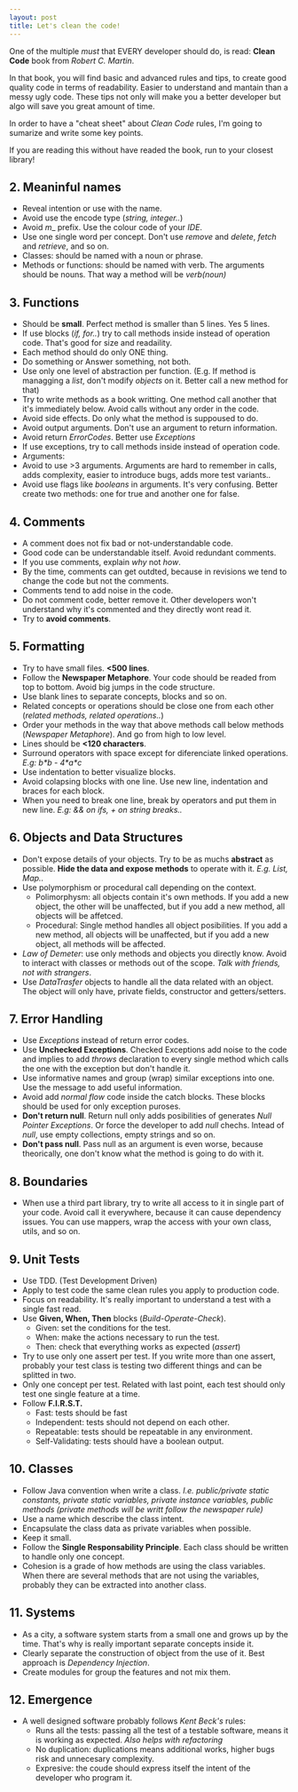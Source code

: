 ```yaml
---
layout: post
title: Let's clean the code!
---
```


One of the multiple _must_ that EVERY developer should do, is read: __Clean Code__ book from _Robert C. Martin_.

In that book, you will find basic and advanced rules and tips, to create good quality code in terms of readability. Easier to understand and mantain than a messy ugly code. These tips not only will make you a better developer but algo will save you great amount of time.

In order to have a "cheat sheet" about _Clean Code_ rules, I'm going to sumarize and write some key points. 

If you are reading this without have readed the book, run to your closest library!

## 2. Meaninful names
- Reveal intention or use with the name.
- Avoid use the encode type (_string, integer.._)
- Avoid _m_\_ prefix. Use the colour code of your _IDE_.
- Use one single word per concept. Don't use _remove_ and _delete_, _fetch_ and _retrieve_, and so on.
- Classes: should be named with a noun or phrase.
- Methods or functions: should be named with verb. The arguments should be nouns. That way a method will be _verb(noun)_

## 3. Functions
- Should be __small__. Perfect method is smaller than 5 lines. Yes 5 lines.
- If use blocks (_if, for.._) try to call methods inside instead of operation code. That's good for size and readaility.
- Each method should do only ONE thing.
- Do something or Answer something, not both.
- Use only one level of abstraction per function. (E.g. If  method is managging a _list_, don't modify _objects_ on it. Better call a new method for that)
- Try to write methods as a book writting. One method call another that it's immediately below. Avoid calls without any order in the code.
- Avoid side effects. Do only what the method is suppoused to do.
- Avoid output arguments. Don't use an argument to return information.
- Avoid return _ErrorCodes_. Better use _Exceptions_
- If use exceptions, try to call methods inside instead of operation code.
- Arguments:
- Avoid to use >3 arguments. Arguments are hard to remember in calls, adds complexity, easier to introduce bugs, adds more test variants..
- Avoid use flags like _booleans_ in arguments. It's very confusing. Better create two methods: one for true and another one for false.

## 4. Comments
- A comment does not fix bad or not-understandable code.
- Good code can be understandable itself. Avoid redundant comments.
- If you use comments, explain _why_ not _how_.
- By the time, comments can get outdted, because in revisions we tend to change the code but not the comments.
- Comments tend to add noise in the code.
- Do not comment code, better remove it. Other developers won't understand why it's commented and they directly wont read it.
- Try to __avoid comments__.

## 5. Formatting
- Try to have small files. __<500 lines__.
- Follow the __Newspaper Metaphore__. Your code should be readed from top to bottom. Avoid big jumps in the code structure.
- Use blank lines to separate concepts, blocks and so on.
- Related concepts or operations should be close one from each other (_related methods, related operations.._)
- Order your methods in the way that above methods call below methods (_Newspaper Metaphore_). And go from high to low level.
- Lines should be __<120 characters__.
- Surround operators with space except for diferenciate linked operations. _E.g: b\*b - 4\*a\*c_
- Use indentation to better visualize blocks.
- Avoid colapsing blocks with one line. Use new line, indentation and braces for each block.
- When you need to break one line, break by operators and put them in new line. _E.g: && on ifs, + on string breaks.._

## 6. Objects and Data Structures
- Don't expose details of your objects. Try to be as muchs __abstract__ as possible. __Hide the data and expose methods__ to operate with it. _E.g. List, Map.._
- Use polymorphism or procedural call depending on the context. 
    - Polimorphysm: all objects contain it's own methods. If you add a new object, the other will be unaffected, but if you add a new method, all objects will be affetced.
    - Procedural: Single method handles all object posibilities. If you add a new method, all objects will be unaffected, but if you add a new object, all methods will be affected.
- _Law of Demeter_: use only methods and objects you directly know. Avoid to interact with classes or methods out of the scope. _Talk with friends, not with strangers_.
- Use _DataTrasfer_ objects to handle all the data related with an object. The object will only have, private fields, constructor and getters/setters.

## 7. Error Handling
- Use _Exceptions_ instead of return error codes.
- Use __Unchecked Exceptions__. Checked Exceptions add noise to the code and implies to add _throws_ declaration to every single method which calls the one with the exception but don't handle it.
- Use informative names and group (wrap) similar exceptions into one. Use the message to add useful information.
- Avoid add _normal flow_ code inside the catch blocks. These blocks should be used for only exception puroses.
- __Don't return null__. Return null only adds posibilities of generates _Null Pointer Exceptions_. Or force the developer to add _null_ chechs. Intead of _null_, use empty collections, empty strings and so on.
- __Don't pass null__. Pass null as an argument is even worse, because theorically, one don't know what the method is going to do with it.

## 8. Boundaries
- When use a third part library, try to write all access to it in single part of your code. Avoid call it everywhere, because it can cause dependency issues. You can use mappers, wrap the access with your own class, utils, and so on.

## 9. Unit Tests
- Use TDD. (Test Development Driven)
- Apply to test code the same clean rules you apply to production code.
- Focus on readability. It's really important to understand a test with a single fast read.
- Use __Given, When, Then__ blocks (_Build-Operate-Check_).
    - Given: set the conditions for the test.
    - When: make the actions necessary to run the test.
    - Then: check that everything works as expected (_assert_)
- Try to use only one assert per test. If you write more than one assert, probably your test class is testing two different things and can be splitted in two.
- Only one concept per test. Related with last point, each test should only test one single feature at a time.
- Follow __F.I.R.S.T.__
    - Fast: tests should be fast
    - Independent: tests should not depend on each other.
    - Repeatable: tests should be repeatable in any environment.
    - Self-Validating: tests should have a boolean output.
    
## 10. Classes
- Follow Java convention when write a class. _I.e. public/private static constants, private static variables, private instance variables, public methods (private methods will be writt follow the newspaper rule)_
- Use a name which describe the class intent.
- Encapsulate the class data as private variables when possible.
- Keep it small.
- Follow the __Single Responsability Principle__. Each class should be written to handle only one concept.
- Cohesion is a grade of how methods are using the class variables. When there are several methods that are not using the variables, probably they can be extracted into another class.

## 11. Systems
- As a city, a software system starts from a small one and grows up by the time. That's why is really important separate concepts inside it.
- Clearly separate the construction of object from the use of it. Best approach is _Dependency Injection_.
- Create modules for group the features and not mix them.

## 12. Emergence
- A well designed software probably follows _Kent Beck's_ rules:
    - Runs all the tests: passing all the test of a testable software, means it is working as expected. _Also helps with refactoring_
    - No duplication: duplications means additional works, higher bugs risk and unnecesary complexity.
    - Expresive: the coude should express itself the intent of the developer who program it.

